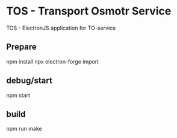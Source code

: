 # TOS - Transport Osmotr Service

TOS - ElectronJS application for TO-service

## Prepare
npm install
npx electron-forge import

## debug/start
npm start

## build
npm run make
